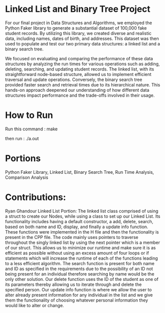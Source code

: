 # Linked List and Binary Tree Project

For our final project in Data Structures and Algorithms, we employed the Python Faker library to generate a substantial dataset of 100,000 fake student records. By utilizing this library, we created diverse and realistic data, including names, dates of birth, and addresses. This dataset was then used to populate and test our two primary data structures: a linked list and a binary search tree.

We focused on evaluating and comparing the performance of these data structures by analyzing the run times for various operations such as adding, deleting, searching, and updating student records. The linked list, with its straightforward node-based structure, allowed us to implement efficient traversal and update operations. Conversely, the binary search tree provided faster search and retrieval times due to its hierarchical nature. This hands-on approach deepened our understanding of how different data structures impact performance and the trade-offs involved in their usage.

# How to Run

Run this command : make

then run : ./a.out

# Portions

Python Faker Library, Linked List, Binary Search Tree, Run Time Analysis, Comparison Analysis

# Contributions:

Ryan Ghandour
Linked List Portion:
The linked list class comprised of using a struct to create our Nodes, while using a class to set up our Linked List. Its functionality includes having a default constructor, a add, delete, search, based on both name and ID, display, and finally a update info function. These functions were implemented in the H file and then the functionality is present in the CPP file. The code mainly uses pointers to traverse throughout the singly linked list by using the next pointer which is a member of our struct. This allows us to minimize our runtime and make sure it is as efficient as possible without using an excess amount of four loops or if statements which will increase the runtime of each of the functions leading to a less efficient algorithm. The search function is present for both name and ID as specified in the requirements due to the possibility of an ID not being present for an individual therefore searching by name would be the only other solution. Our delete function uses the ID of the student as one of its parameters thereby allowing us to iterate through and delete the specified person. Our update info function is where we allow the user to alter already present information for any individual in the list and we give them the functionality of choosing whatever personal information they would like to alter or change.

